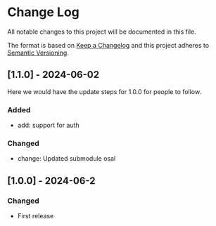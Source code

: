 
# Change Log
All notable changes to this project will be documented in this file.

The format is based on [Keep a Changelog](http://keepachangelog.com/)
and this project adheres to [Semantic Versioning](http://semver.org/).

## [1.1.0] - 2024-06-02

Here we would have the update steps for 1.0.0 for people to follow.

### Added
 - add: support for auth

### Changed

- change: Updated submodule osal

## [1.0.0] - 2024-06-2

### Changed
 - First release